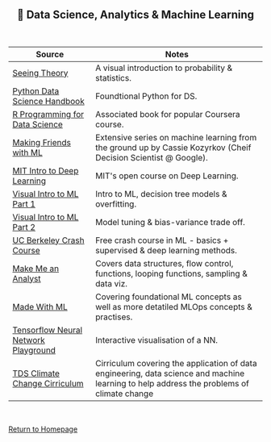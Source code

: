 <h2 align="center"><b> 🧪 Data Science, Analytics & Machine Learning </b></h2>

<br>

**Source** | **Notes**
--|--
[Seeing Theory](https://seeing-theory.brown.edu/) | A visual introduction to probability & statistics.
[Python Data Science Handbook](https://jakevdp.github.io/PythonDataScienceHandbook/) | Foundtional Python for DS. 
[R Programming for Data Science](https://www.cs.upc.edu/~robert/teaching/estadistica/rprogramming.pdf) | Associated book for popular Coursera course.
[Making Friends with ML](https://www.youtube.com/playlist?list=PLRKtJ4IpxJpDxl0NTvNYQWKCYzHNuy2xG) | Extensive series on machine learning from the ground up by Cassie Kozyrkov (Cheif Decision Scientist @ Google). 
[MIT Intro to Deep Learning](http://introtodeeplearning.com/) | MIT's open course on Deep Learning.
[Visual Intro to ML Part 1](http://www.r2d3.us/visual-intro-to-machine-learning-part-1/) | Intro to ML, decision tree models & overfitting.
[Visual Intro to ML Part 2](http://www.r2d3.us/visual-intro-to-machine-learning-part-2/) | Model tuning & bias-variance trade off.
[UC Berkeley Crash Course](https://ml.berkeley.edu/blog/tag/crash-course) | Free crash course in ML - basics + supervised & deep learning methods.
[Make Me an Analyst](https://makemeanalyst.com/r-programming/) | Covers data structures, flow control, functions, looping functions, sampling & data viz.
[Made With ML](https://madewithml.com/) | Covering foundational ML concepts as well as more detatiled MLOps concepts & practises.
[Tensorflow Neural Network Playground](https://playground.tensorflow.org/#activation=tanh&batchSize=10&dataset=circle&regDataset=reg-plane&learningRate=0.03&regularizationRate=0&noise=0&networkShape=4,2&seed=0.58261&showTestData=false&discretize=false&percTrainData=50&x=true&y=true&xTimesY=false&xSquared=false&ySquared=false&cosX=false&sinX=false&cosY=false&sinY=false&collectStats=false&problem=classification&initZero=false&hideText=false) | Interactive visualisation of a NN.
| [TDS Climate Change Cirriculum](https://towardsdatascience.com/the-data-science-climate-change-curriculum-e93b2ba1b969) | Cirriculum covering the application of data engineering, data science and machine learning to help address the problems of climate change

<br>

[Return to Homepage](../readme.md)
